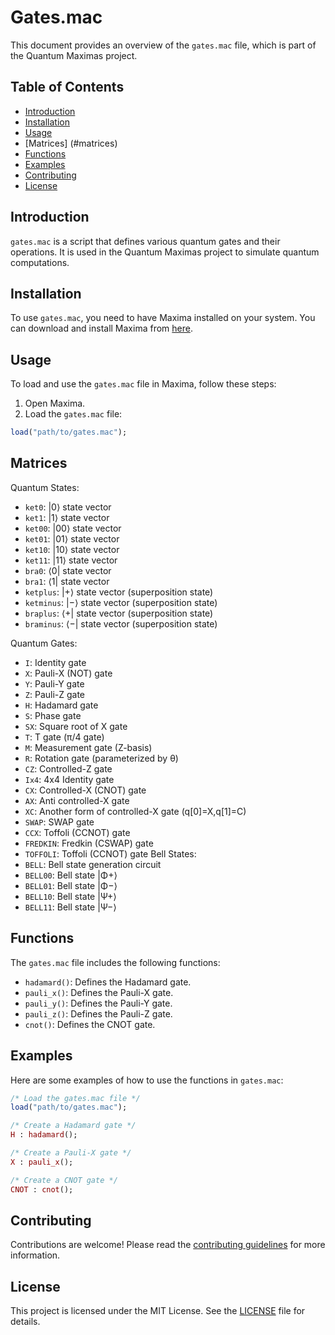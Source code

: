 # Gates.mac

This document provides an overview of the `gates.mac` file, which is part of the Quantum Maximas project.

## Table of Contents
- [Introduction](#introduction)
- [Installation](#installation)
- [Usage](#usage)
- [Matrices] (#matrices)
- [Functions](#functions)
- [Examples](#examples)
- [Contributing](#contributing)
- [License](#license)

## Introduction
`gates.mac` is a script that defines various quantum gates and their operations. It is used in the Quantum Maximas project to simulate quantum computations.

## Installation
To use `gates.mac`, you need to have Maxima installed on your system. You can download and install Maxima from [here](http://maxima.sourceforge.net/download.html).

## Usage
To load and use the `gates.mac` file in Maxima, follow these steps:

1. Open Maxima.
2. Load the `gates.mac` file:
  ```maxima
  load("path/to/gates.mac");
  ```

## Matrices
 Quantum States:
  - `ket0`: |0⟩ state vector
  - `ket1`: |1⟩ state vector
  - `ket00`: |00⟩ state vector
  - `ket01`: |01⟩ state vector
  - `ket10`: |10⟩ state vector
  - `ket11`: |11⟩ state vector
  - `bra0`: ⟨0| state vector
  - `bra1`: ⟨1| state vector
  - `ketplus`: |+⟩ state vector (superposition state)
  - `ketminus`: |−⟩ state vector (superposition state)
  - `braplus`: ⟨+| state vector (superposition state)
  - `braminus`: ⟨−| state vector (superposition state)
 
  Quantum Gates:
  - `I`: Identity gate
  - `X`: Pauli-X (NOT) gate
  - `Y`: Pauli-Y gate
  - `Z`: Pauli-Z gate
  - `H`: Hadamard gate
  - `S`: Phase gate
  - `SX`: Square root of X gate
  - `T`: T gate (π/4 gate)
  - `M`: Measurement gate (Z-basis)
  - `R`: Rotation gate (parameterized by θ)
  - `CZ`: Controlled-Z gate
  - `Ix4`: 4x4 Identity gate
  - `CX`: Controlled-X (CNOT) gate
  - `AX`: Anti controlled-X gate
  - `XC`: Another form of controlled-X gate (q[0]=X,q[1]=C)
  - `SWAP`: SWAP gate
  - `CCX`: Toffoli (CCNOT) gate
  - `FREDKIN`: Fredkin (CSWAP) gate
  - `TOFFOLI`: Toffoli (CCNOT) gate
  Bell States:
  - `BELL`: Bell state generation circuit
  - `BELL00`: Bell state |Φ+⟩
  - `BELL01`: Bell state |Φ−⟩
   - `BELL10`: Bell state |Ψ+⟩
   - `BELL11`: Bell state |Ψ−⟩

## Functions
The `gates.mac` file includes the following functions:

- `hadamard()`: Defines the Hadamard gate.
- `pauli_x()`: Defines the Pauli-X gate.
- `pauli_y()`: Defines the Pauli-Y gate.
- `pauli_z()`: Defines the Pauli-Z gate.
- `cnot()`: Defines the CNOT gate.

## Examples
Here are some examples of how to use the functions in `gates.mac`:

```maxima
/* Load the gates.mac file */
load("path/to/gates.mac");

/* Create a Hadamard gate */
H : hadamard();

/* Create a Pauli-X gate */
X : pauli_x();

/* Create a CNOT gate */
CNOT : cnot();
```

## Contributing
Contributions are welcome! Please read the [contributing guidelines](CONTRIBUTING.md) for more information.

## License
This project is licensed under the MIT License. See the [LICENSE](LICENSE) file for details.